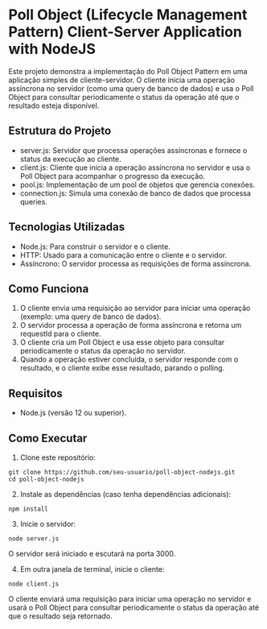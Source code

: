 # Poll Object (Lifecycle Management Pattern) Client-Server Application with NodeJS
Este projeto demonstra a implementação do Poll Object Pattern em uma aplicação simples de cliente-servidor. O cliente inicia uma operação assíncrona no servidor (como uma query de banco de dados) e usa o Poll Object para consultar periodicamente o status da operação até que o resultado esteja disponível.

## Estrutura do Projeto
- server.js: Servidor que processa operações assíncronas e fornece o status da execução ao cliente.
- client.js: Cliente que inicia a operação assíncrona no servidor e usa o Poll Object para acompanhar o progresso da execução.
- pool.js: Implementação de um pool de objetos que gerencia conexões.
- connection.js: Simula uma conexão de banco de dados que processa queries.

## Tecnologias Utilizadas
- Node.js: Para construir o servidor e o cliente.
- HTTP: Usado para a comunicação entre o cliente e o servidor.
- Assíncrono: O servidor processa as requisições de forma assíncrona.

## Como Funciona
1. O cliente envia uma requisição ao servidor para iniciar uma operação (exemplo: uma query de banco de dados).
2. O servidor processa a operação de forma assíncrona e retorna um requestId para o cliente.
3. O cliente cria um Poll Object e usa esse objeto para consultar periodicamente o status da operação no servidor.
4. Quando a operação estiver concluída, o servidor responde com o resultado, e o cliente exibe esse resultado, parando o polling.


## Requisitos
- Node.js (versão 12 ou superior).

## Como Executar
1. Clone este repositório:
  ```
  git clone https://github.com/seu-usuario/poll-object-nodejs.git
  cd poll-object-nodejs
  ```

2. Instale as dependências (caso tenha dependências adicionais):
  ```
  npm install
  ```

3. Inicie o servidor:
  ```
  node server.js
  ```
  O servidor será iniciado e escutará na porta 3000.

4. Em outra janela de terminal, inicie o cliente:
  ```
  node client.js
  ```
  O cliente enviará uma requisição para iniciar uma operação no servidor e usará o Poll Object para consultar periodicamente o status da operação até que o resultado seja retornado.
